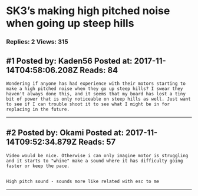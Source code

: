 # SK3&rsquo;s making high pitched noise when going up steep hills

### Replies: 2 Views: 315

## \#1 Posted by: Kaden56 Posted at: 2017-11-14T04:58:06.208Z Reads: 84

```
Wondering if anyone has had experience with their motors starting to make a high pitched noise when they go up steep hills? I swear they haven't always done this, and it seems that my board has lost a tiny bit of power that is only noticeable on steep hills as well. Just want to see if I can trouble shoot it to see what I might be in for replacing in the future.
```

---
## \#2 Posted by: Okami Posted at: 2017-11-14T09:52:34.879Z Reads: 57

```
Video would be nice. Otherwise i can only imagine motor is struggling and it starts to "whine" make a sound where it has difficulty going faster or keep the pace.


High pitch sound - sounds more like related with esc to me
```

---
